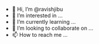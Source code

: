 - 👋 Hi, I’m @ravishjibu
- 👀 I’m interested in ...
- 🌱 I’m currently learning ...
- 💞️ I’m looking to collaborate on ...
- 📫 How to reach me ...

<!---
ravishjibu/ravishjibu is a ✨ special ✨ repository because its `README.md` (this file) appears on your GitHub profile.
You can click the Preview link to take a look at your changes.
--->
